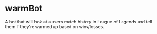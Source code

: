 # warmBot
A bot that will look at a users match history in League of Legends and tell them if they're warmed up based on wins/losses.
